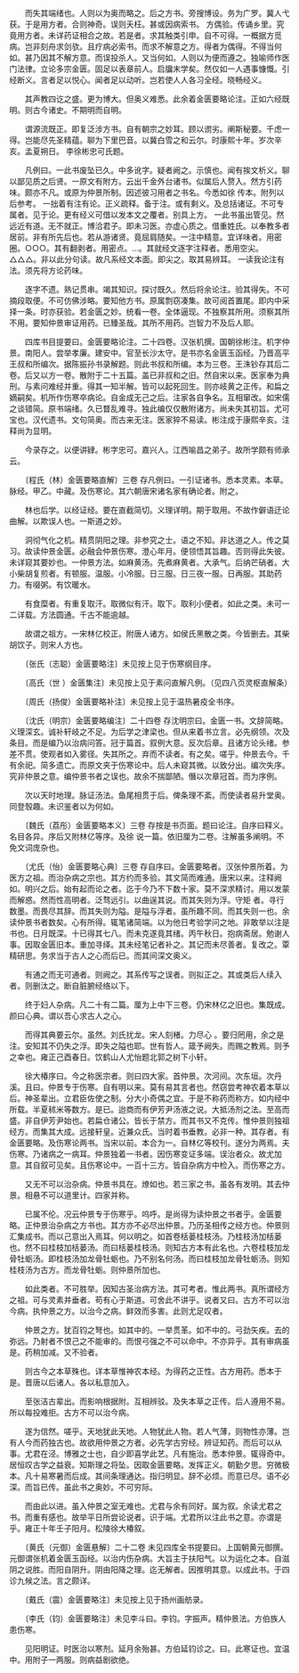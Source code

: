 <!-- { "loadSidebar": true } -->
　　而失其端绪也。人则以为奥而略之。后之方书。旁搜博设。务为广罗。冀人弋获。于是用方者。合则神奇。误则夭枉。甚或因病索书。 方偶验。传诵乡里。究竟用方者。未详药证相合之故。若是者。求其触类引申。自不可得。一概据方觅病。岂非刻舟求剑欤。且疗病必索书。而求不解意之方。得者为偶得。不得当何如。甚乃因其不解方意。而误投杀人。又当何如。人则以为便而遵之。独喻师作医门法律。立论多宗金匮。固足以表章前人。启牖末学矣。然仅如一人遇事慷慨。引经断义。言者足以悦心。闻者足以动听。岂若使人人各习全经。晓畅经义。

　　其声教四讫之盛。更为博大。但奥义难悉。此余着金匮要略论注。正如六经既明。则古今诸史。不期明而自明。

　　谓源流既正。即复泛涉方书。自有朝宗之妙耳。顾以谫劣。阐斯秘要。千虑一得。岂能尽先圣精蕴。聊为下里巴音。以冀白雪之和云尔。时康熙十年。岁次辛亥。孟夏朔日。 李徐彬忠可氏题。

　　凡例曰。一此书废坠已久。中多讹字。疑者阙之。示慎也。闻有挨文析义。聊以鄙见质之后贤。一原文有附方。云出千金外台诸书。似属后人赘入。然方引药味。颇亦不凡。或原为仲景所制。因述彼习用者之书名。今悉如徐 传本。附列以后参考。 一拙着有注有论。正义疏释。备于注。或有剩义。及总括诸证。不可专属者。见于论。更有经义可借以发本文之覆者。别具上方。 一此书虽出管见。然远近有道。无不就正。博洽君子。即未习医。亦虚心质之。借重姓氏。以奉教多者居前。非有所先后也。若从游诸贤。竟屈肩随矣。一注中精意。宜详味者。用密圈。○○○。其有翻剥者。用密点。…。其就经文逐字注释者。悉用空尖。△△△。非以此分句读。故凡系经文本面。即尖之。取其易辨耳。 一读我论注有法。须先将方论药味。

　　逐字不遗。熟记贯串。竭其知识。探讨既久。然后将余论注。验其得失。不可摘段取便。不可仿佛涉略。要知他方书。原属剽窃凑集。故可阅首置尾。即内中采择一条。时亦获验。若金匮之妙。统看一卷。全体逼现。不独察其所用。须察其所不用。要知仲景审证用药。已臻圣哉。其所不用药。岂智力不及后人耶。

　　四库书目提要曰。金匮要略论注。二十四卷。汉张机撰。国朝徐彬注。机字仲景。南阳人。尝举孝廉。建安中。官至长沙太守。是书亦名金匮玉函经。乃晋高平王叔和所编次。据陈振孙书录解题。则此书叔和所编。本为三卷。王洙钞存其后二卷。后又以方一卷。散附于二十五篇。盖已非叔和之旧。然自宋以来。医家奉为典刑。与素问难经并重。得其一知半解。皆可以起死回生。则亦岐黄之正传。和扁之嫡嗣矣。机所作伤寒卒病论。自金成无己之后。注家各自争名。互相窜改。如宋儒之谈错简。原书端绪。久已瞀乱难寻。独此编仅仅散附诸方。尚未失其初旨。尤可宝也。汉代遗书。文句简奥。而古来无注。医家猝不易读。彬注成于康熙辛亥。注释尚为显明。

　　今录存之。以便讲肄。彬字忠可。嘉兴人。江西喻昌之弟子。故所学颇有师承云。

　　〔程氏（林）金匮要略直解〕三卷 存凡例曰。一引证诸书。悉本灵素。本草。脉经。甲乙。中藏。及伤寒论。其六朝唐宋诸名家有确论者。附之。

　　林也后学。以经证经。要在直截简切。义理详明。期于取用。不故作僻语迂论曲解。以欺误人也。一斯道之妙。

　　洞彻气化之机。精贯阴阳之理。非参究之士。语之不知。非达道之人。传之莫习。故读仲景金匮。必融会仲景伤寒。澄心年月。便领悟其旨趣。否则得此失彼。未详窥其要妙也。一仲景方法。如麻黄汤。先煮麻黄者。大承气。后纳芒硝者。大小柴胡复煎者。有顿服。温服。小冷服。日三服。日三夜一服。日再服。其助药力。有啜粥。有饮暖水。

　　有食糜者。有重复取汗。取微似有汗。取下。取利小便者。如此之类。未可一二详载。方法圆通。千古不能逾越。

　　故谓之祖方。一宋林亿校正。附唐人诸方。如侯氏黑散之类。今皆删去。其柴胡饮子。则宋人方也。

　　〔张氏（志聪）金匮要略注〕未见按上见于伤寒纲目序。

　　〔高氏（世 ）金匮集注〕未见按上见于素问直解凡例。（见四八页灵枢直解条）

　　〔周氏（扬俊）金匮要略补注〕未见按上见于温热暑疫全书序。

　　〔沈氏（明宗）金匮要略编注〕二十四卷 存沈明宗曰。金匮一书。文辞简略。义理深玄。诚补轩岐之不足。为后学之津梁也。但从来着书立言。必先纲领。次及条目。而是编乃以治病问答。冠于篇首。叙例大意。反次后章。且诸方论头绪。参差不贯。使观者如入雾径。失其所之。弃而不读者。有之矣。嗟乎。仲景去今。千有余祀。简多遗亡。而原文夹于伤寒论中。后人未窥其微。以致分出。编次失序。究非仲景之意。编仲景书者之误也。故余不揣鄙陋。僭以次章冠首。而为序例。

　　次以天时地理。脉证汤法。鱼尾相贯于后。俾条理不紊。而使读者易升堂奥。同登彀趣。未识鉴者以为何如。

　　〔魏氏（荔彤）金匮要略本义〕三卷 存按是书页面。题曰论注。自序曰释义。名目各异。序后又附林亿等序。及徐 说一篇。依旧厘为二卷。注解虽多阐明。不免文词庞杂也。

　　〔尤氏（怡）金匮要略心典〕三卷 存自序曰。金匮要略者。汉张仲景所着。为医方之祖。而治杂病之宗也。其方约而多验。其文简而难通。唐宋以来。注释阙如。明兴之后。始有起而论之者。迄于今乃不下数十家。莫不深求精讨。用以发蒙而解惑。然而性高明者。泛骛远引。以曲逞其说。而其失则为浮。守矩 者。寻行数墨。而畏尽其辞。而其失则为隘。是隘与浮者。虽所趣不同。而其失则一也。余读仲景书者数矣。心有所得。辄笔诸简端。以为他日考验学问之地。非敢举以注是书也。日月既深。十已得其七八。而未克遂竟其绪。丙午秋日。抱病斋居。勉谢人事。因取金匮旧本。重加寻绎。其未经笔记者补之。其记而未尽善者。复改之。覃精研思。务求当于古人之心而后已。而其间深文奥义。

　　有通之而无可通者。则阙之。其系传写之误者。则拟正之。其或类后人续入者。则删汰之。断自脏腑经络以下。

　　终于妇人杂病。凡二十有二篇。厘为上中下三卷。仍宋林亿之旧也。集既成。颜曰心典。谓以吾心求古人之心。

　　而得其典要云尔。虽然。刘氏扰龙。宋人刻楮。力尽心 。要归罔用，余之是注。安知其不仍失之浮。即失之隘也耶。世有哲人。箴予阙失。而赐之教焉。则予之幸也。雍正己酉春日。饮鹤山人尤怡题北郭之树下小轩。

　　徐大椿序曰。今之称医宗者。则曰四大家。首仲景。次河间。次东垣。次丹溪。且曰。仲景专于伤寒。自有明以来。莫有易其言者也。然窃尝考神农着本草以后。神圣辈出。立君臣佐使之制。分大小奇偶之宜。于是不称药而称方。如内经中所载。半夏秫米等数方。是已。迨商而有伊芳尹汤液之说。大抵汤剂之法。至高而盛。非自伊芳尹始也。若扁仓诸公。皆长于禁方。而其书又不克传。惟仲景则独祖经方。而集其大成。远接轩皇。近兼众氏。当时着书垂教。必非一种。其存者。有金匮要略。及伤寒论两书。当宋以前。本合为一。自林亿等校刊。遂分为两焉。夫伤寒。乃诸病之一病耳。仲景独着一书者。因伤寒变证多端。误治者众。故尤加意。其自叙可见矣。且伤寒论中。一百十三方。皆自杂病方中检入。而伤寒之方。

　　又无不可以治杂病。仲景书具在。燎如也。若三家之书。虽各有发明。其去仲景。相悬不可以道里计。四家并称。

　　已属不伦。况云仲景专于伤寒乎。呜呼。是尚得为读仲景之书者乎。金匮要略。正仲景治杂病之方书也。其方亦不必尽出仲景。乃历圣相传之经方也。仲景则汇集成书。而以己意出入焉耳。何以明之。如首卷栝蒌桂枝汤。乃桂枝汤加栝蒌也。然不曰桂枝加栝蒌汤。而曰栝蒌桂枝汤。则知古方本有此名也。六卷桂枝加龙骨牡蛎汤。即桂枝汤加龙骨牡蛎也。乃不别名何汤。而曰桂枝加龙骨牡蛎汤。则知桂枝汤为古方。而龙骨牡蛎。则仲景所加也。

　　如此类者。不可胜举。因知古圣治病方法。其可考者。惟此两书。真所谓经方之祖。可与灵素并垂者。苟有心于斯道。可舍此不讲乎。说者又曰。古方不可以治今病。执仲景之方。以治今之病。鲜效而多害。此则尤足叹者。

　　仲景之方。犹百钧之弩也。如其中的。一举贯革。如不中的。弓劲矢疾。去的弥远。乃射者不恨己之不能审的。而恨弓强之不可以命中。不亦异乎。其有审病虽是。药稍加减。又不验者。

　　则古今之本草殊也。详本草惟神农本经。为得药之正性。古方用药。悉本于是。晋唐以后诸人。各以私意加入。

　　至张洁古辈出。而影响根据附。互相辨驳。及失本草之正传。后人遵用不易。所以每投难拒。古方不可以治今病。

　　遂为信然。嗟乎。天地犹此天地。人物犹此人物。若人气薄，则物性亦薄。岂有人今而药独古也。故欲用仲景之方者。必先学古穷经。辨证知药。而后可以从事。尤君在泾。博雅之士也，自少即喜学此艺。凡有施治。悉本仲景。辄得奇中。居恒叹古学之益衰。知斯理之将坠。因取金匮要略。发挥正义。朝勤夕思。穷微极本。凡十易寒暑而后成。其间条理通达。指归明显。辞不必烦。而意已尽。语不必深。而旨已传。虽此书之奥妙。不可穷际。

　　而由此以进。虽入仲景之室无难也。尤君与余有同好。属为叙。余读尤君之书。而重有感也。故举平日所尝论说者。识于端。尤君所以注此书之意。亦谓是乎。雍正十年壬子阳月。松陵徐大椿叙。

　　〔黄氏（元御）金匮悬解〕二十二卷 未见四库全书提要曰。上国朝黄元御撰。元御谓张机着金匮玉函经。以治内伤杂病。大旨主于扶阳气。以为运化之本。自滋阴之说胜。而阳自阴升。阴由阳降之理。迄无解者。因推明其意。以成此书。于四诊九候之法。言之颇详。

　　〔戴氏（震）金匮要略注〕未见按上见于扬州画舫录。

　　〔李氏（钧）金匮要略注〕未见李斗曰。李钧。字振声。精仲景法。方伯族人患伤寒。

　　见阳明证。时医治以寒剂。延月余殆甚。方伯延钧诊之。曰。此寒证也。宜温中。用附子一两服。则病益剧欲绝。

